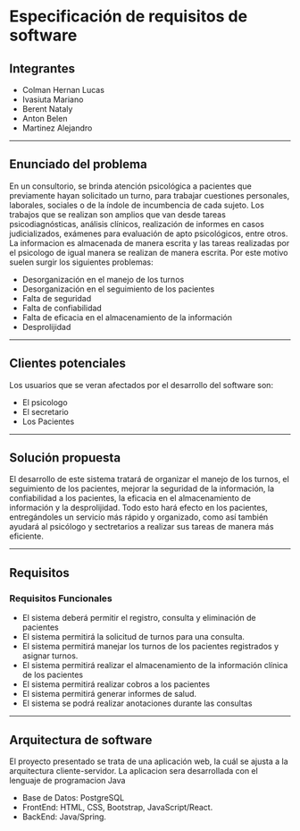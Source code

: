 # Especificación de requisitos de software
## Integrantes
* Colman Hernan Lucas
* Ivasiuta Mariano
* Berent Nataly
* Anton Belen
* Martinez Alejandro

---
## **Enunciado del problema**
En un consultorio, se brinda atención psicológica a pacientes que previamente hayan solicitado un turno, para trabajar cuestiones personales, laborales, sociales o de la índole de incumbencia de cada sujeto. Los trabajos que se realizan son amplios que van desde tareas psicodiagnósticas, análisis clínicos, realización de informes en casos judicializados, exámenes para evaluación de apto psicológicos, entre otros.
La informacion es almacenada de manera escrita y las tareas realizadas por el psicologo de igual manera se realizan de manera escrita. Por este motivo suelen surgir los siguientes problemas:
* Desorganización en el manejo de los turnos
* Desorganización en el seguimiento de los pacientes
* Falta de seguridad
* Falta de confiabilidad
* Falta de eficacia en el almacenamiento de la información
* Desprolijidad

---

## **Clientes potenciales**
Los usuarios que se veran afectados por el desarrollo del software son:
* El psicologo
* El secretario
* Los Pacientes
---
## **Solución propuesta**
El desarrollo de este sistema tratará de organizar el manejo de los turnos, el seguimiento de los pacientes, mejorar la seguridad de la información, la confiabilidad a los pacientes, la eficacia en el almacenamiento de información y la desprolijidad. Todo esto hará efecto en los pacientes, entregándoles un servicio más rápido y organizado, como así también ayudará al psicólogo y sectretarios a realizar sus tareas de manera más eficiente.

---


## **Requisitos**
### Requisitos Funcionales
* El sistema deberá permitir el registro, consulta y eliminación de pacientes
* El sistema permitirá la solicitud de turnos para una consulta.
* El sistema permitirá manejar los turnos de los pacientes registrados y asignar turnos.
* El sistema permitirá realizar el almacenamiento de la información clínica de los pacientes
* El sistema permitirá realizar cobros a los pacientes
* El sistema permitirá generar informes de salud.
* El sistema se podrá realizar anotaciones durante las consultas

---
## **Arquitectura de software**
El proyecto presentado se trata de una aplicación web, la cuál se ajusta a la arquitectura cliente-servidor.
La aplicacion sera desarrollada con el lenguaje de programacion Java
* Base de Datos: PostgreSQL
* FrontEnd: HTML, CSS, Bootstrap, JavaScript/React.
* BackEnd: Java/Spring.


